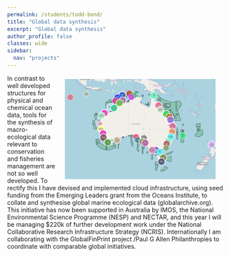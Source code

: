 ```yaml
---
permalink: /students/todd-bond/
title: "Global data synthesis"
excerpt: "Global data synthesis"
author_profile: false
classes: wide
sidebar:
  nav: "projects"
---
```

<img class="philprofile" src='/images/RHGlobalarchive.png' align='right' width="350" hspace="20" vspace="10">
In contrast to well developed structures for physical and chemical ocean data, tools for the synthesis of macro-ecological data relevant to conservation and fisheries management are not so well developed. To rectify this I have devised and implemented cloud infrastructure, using seed funding from the Emerging Leaders grant from the Oceans Institute, to collate and synthesise global marine ecological data (globalarchive.org). This initiative has now been supported in Australia by IMOS, the National Environmental Science Programme (NESP) and NECTAR, and this year I will be managing $220k of further development work under the National Collaborative Research Infrastructure Strategy (NCRIS). Internationally I am collaborating with the GlobalFinPrint project /Paul G Allen Philanthropies to coordinate with comparable global initiatives.
